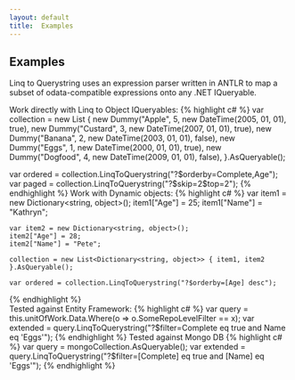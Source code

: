 ```yaml
---
layout: default
title:  Examples
---
```

## Examples
    
Linq to Querystring uses an expression parser written in ANTLR to map a subset of odata-compatible expressions onto any .NET IQueryable.

Work directly with Linq to Object IQueryables:
{% highlight c# %}
var collection = new List<Dummy>
{
   new Dummy("Apple", 5, new DateTime(2005, 01, 01), true),
   new Dummy("Custard", 3, new DateTime(2007, 01, 01), true),
   new Dummy("Banana", 2, new DateTime(2003, 01, 01), false),
   new Dummy("Eggs", 1, new DateTime(2000, 01, 01), true),
   new Dummy("Dogfood", 4, new DateTime(2009, 01, 01), false),
}.AsQueryable();

var ordered = collection.LinqToQuerystring("?$orderby=Complete,Age");
var paged = collection.LinqToQuerystring("?$skip=2$top=2");
{% endhighlight %}
Work with Dynamic objects:
{% highlight c# %}
    var item1 = new Dictionary<string, object>();
    item1["Age"] = 25;
    item1["Name"] = "Kathryn";

    var item2 = new Dictionary<string, object>();
    item2["Age"] = 28;
    item2["Name"] = "Pete";

    collection = new List<Dictionary<string, object>> { item1, item2 }.AsQueryable();
    
    var ordered = collection.LinqToQuerystring("?$orderby=[Age] desc");
{% endhighlight %}  
Tested against Entity Framework:
{% highlight c# %}
    var query = this.unitOfWork.Data.Where(o => o.SomeRepoLevelFilter == x);
    var extended = query.LinqToQuerystring("?$filter=Complete eq true and Name eq 'Eggs'");
{% endhighlight %}
Tested against Mongo DB
{% highlight c# %}
    var query = mongoCollection.AsQueryable();
    var extended = query.LinqToQuerystring("?$filter=[Complete] eq true and [Name] eq 'Eggs'");
{% endhighlight %}